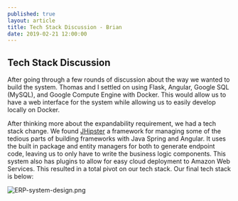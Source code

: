 ```yaml
---
published: true
layout: article
title: Tech Stack Discussion - Brian
date: 2019-02-21 12:00:00
---
```

## Tech Stack Discussion
After going through a few rounds of discussion about the way we wanted to build the system. Thomas and I settled on using Flask, Angular, Google SQL (MySQL), and Google Compute Engine with Docker. This would allow us to have a web interface for the system while allowing us to easily develop locally on Docker.

After thinking more about the expandability requirement, we had a tech stack change. We found [JHipster](https://jhipster.tech) a framework for managing some of the tedious parts of building frameworks with Java Spring and Angular. It uses the built in package and entity managers for both to generate endpoint code, leaving us to only have to write the business logic components. This system also has plugins to allow for easy cloud deployment to Amazon Web Services. This resulted in a total pivot on our tech stack. Our final tech stack is below:

![ERP-system-design.png]({{site.baseurl}}/contents/images/2019/02/ERP-system-design.png)

